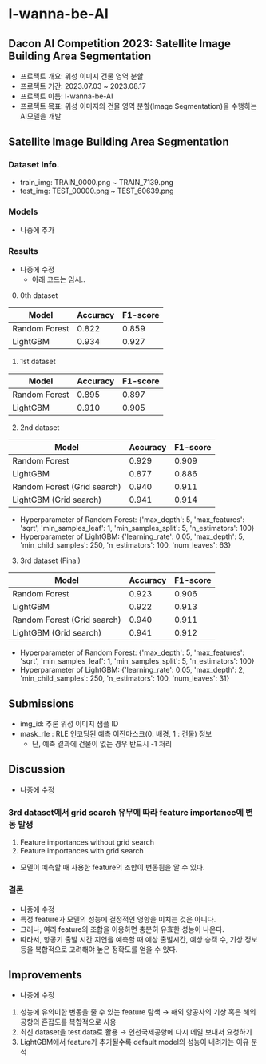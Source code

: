 # I-wanna-be-AI

## Dacon AI Competition 2023: Satellite Image Building Area Segmentation

- 프로젝트 개요: 위성 이미지 건물 영역 분할
- 프로젝트 기간: 2023.07.03 ~ 2023.08.17
- 프로젝트 이름: I-wanna-be-AI
- 프로젝트 목표: 위성 이미지의 건물 영역 분할(Image Segmentation)을 수행하는 AI모델을 개발

## Satellite Image Building Area Segmentation

### Dataset Info.

- train_img: TRAIN_0000.png ~ TRAIN_7139.png
- test_img: TEST_00000.png ~ TEST_60639.png

### Models

- 나중에 추가

### Results

- 나중에 수정
  - 아래 코드는 임시..

0. 0th dataset

| Model         | Accuracy | F1-score |
| ------------- | -------- | -------- |
| Random Forest | 0.822    | 0.859    |
| LightGBM      | 0.934    | 0.927    |

1. 1st dataset

| Model         | Accuracy | F1-score |
| ------------- | -------- | -------- |
| Random Forest | 0.895    | 0.897    |
| LightGBM      | 0.910    | 0.905    |

2. 2nd dataset

| Model                       | Accuracy | F1-score |
| --------------------------- | -------- | -------- |
| Random Forest               | 0.929    | 0.909    |
| LightGBM                    | 0.877    | 0.886    |
| Random Forest (Grid search) | 0.940    | 0.911    |
| LightGBM (Grid search)      | 0.941    | 0.914    |

- Hyperparameter of Random Forest: {'max_depth': 5, 'max_features': 'sqrt', 'min_samples_leaf': 1, 'min_samples_split': 5, 'n_estimators': 100}
- Hyperparameter of LightGBM: {'learning_rate': 0.05, 'max_depth': 5, 'min_child_samples': 250, 'n_estimators': 100, 'num_leaves': 63}

3. 3rd dataset (Final)

| Model                       | Accuracy | F1-score |
| --------------------------- | -------- | -------- |
| Random Forest               | 0.923    | 0.906    |
| LightGBM                    | 0.922    | 0.913    |
| Random Forest (Grid search) | 0.940    | 0.911    |
| LightGBM (Grid search)      | 0.941    | 0.912    |

- Hyperparameter of Random Forest: {'max_depth': 5, 'max_features': 'sqrt', 'min_samples_leaf': 1, 'min_samples_split': 5, 'n_estimators': 100}
- Hyperparameter of LightGBM: {'learning_rate': 0.05, 'max_depth': 2, 'min_child_samples': 250, 'n_estimators': 100, 'num_leaves': 31}

## Submissions

- img_id: 추론 위성 이미지 샘플 ID
- mask_rle : RLE 인코딩된 예측 이진마스크(0: 배경, 1 : 건물) 정보
  - 단, 예측 결과에 건물이 없는 경우 반드시 -1 처리

## Discussion

- 나중에 수정

### 3rd dataset에서 grid search 유무에 따라 feature importance에 변동 발생

1. Feature importances without grid search
2. Feature importances with grid search

- 모델이 예측할 때 사용한 feature의 조합이 변동됨을 알 수 있다.

### 결론

- 나중에 수정
- 특정 feature가 모델의 성능에 결정적인 영향을 미치는 것은 아니다.
- 그러나, 여러 feature의 조합을 이용하면 충분히 유효한 성능이 나온다.
- 따라서, 항공기 출발 시간 지연을 예측할 때 예상 출발시간, 예상 승객 수, 기상 정보 등을 복합적으로 고려해야 높은 정확도를 얻을 수 있다.

## Improvements

- 나중에 수정

1. 성능에 유의미한 변동을 줄 수 있는 feature 탐색 → 해외 항공사의 기상 혹은 해외 공항의 혼잡도를 복합적으로 사용
2. 최신 dataset을 test data로 활용 → 인천국제공항에 다시 메일 보내서 요청하기
3. LightGBM에서 feature가 추가될수록 default model의 성능이 내려가는 이유 분석

